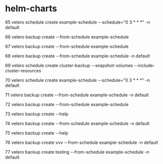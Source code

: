 # helm-charts


   65  velero schedule create example-schedule --schedule="0 3 * * *"  -n default


   66  velero backup create --from-schedule example-schedule
   
   
   67  velero backup create --from-schedule example-schedule 
   
   
   68  velero backup create --from-schedule example-schedule -n default
   
   
   69  velero schedule create cluster-backup --snapshot-volumes --include-cluster-resources
   
   
   70  velero schedule create example-schedule --schedule="0 3 * * *"  -n default
   
   
   71  velero backup create --from-schedule example-schedule -n default
   
   
   72  velero backup create --from-schedule example-schedule
   
   
   73  velero backup create --help
   
   
   74  velero backup create --from-schedule example-schedule -n default
   
   
   75  velero backup create --help
   
   
   76  velero backup create  vvv  --from-schedule example-schedule -n default
   
   
   77  velero backup create  testing  --from-schedule example-schedule -n default